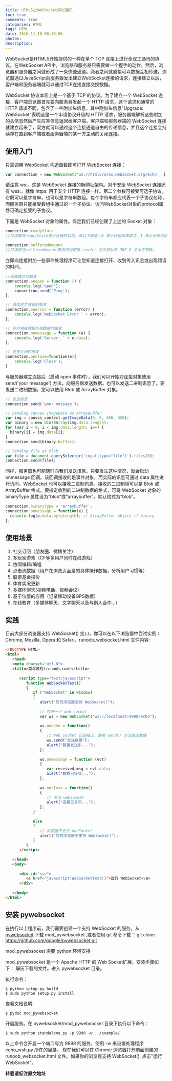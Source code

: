 ```yaml
---
title: HTML5之WebSocket实时通讯
toc: true
comments: true
categories: HTML
tags: HTML
date: 2016-11-18 08:40:06
photos:
description:
---
```

WebSocket是HTML5开始提供的一种在单个 TCP 连接上进行全双工通讯的协议。在WebSocket API中，浏览器和服务器只需要做一个握手的动作，然后，浏览器和服务器之间就形成了一条快速通道。两者之间就直接可以数据互相传送。浏览器通过JavaScript向服务器发出建立WebSocket连接的请求，连接建立以后，客户端和服务器端就可以通过TCP连接直接交换数据。
<!--more-->

WebSocket 协议本质上是一个基于 TCP 的协议。为了建立一个 WebSocket 连接，客户端浏览器首先要向服务器发起一个 HTTP 请求，这个请求和通常的 HTTP 请求不同，包含了一些附加头信息，其中附加头信息"Upgrade: WebSocket"表明这是一个申请协议升级的 HTTP 请求，服务器端解析这些附加的头信息然后产生应答信息返回给客户端，客户端和服务器端的 WebSocket 连接就建立起来了，双方就可以通过这个连接通道自由的传递信息，并且这个连接会持续存在直到客户端或者服务器端的某一方主动的关闭连接。


## 使用入门

只需调用 WebSocket 构造函数即可打开 WebSocket 连接：
```js
var connection = new WebSocket('ws://html5rocks.websocket.org/echo', ['soap', 'xmpp']);
```
请注意 ws:。这是 WebSocket 连接的新网址架构。对于安全 WebSocket 连接还有 wss:，就像 https: 用于安全 HTTP 连接一样。第二个参数可接受可选子协议，它既可以是字符串，也可以是字符串数组。每个字符串都应代表一个子协议名称，而服务器只能接受数组中通过的一个子协议。访问WebSocket对象的protocol属性可确定接受的子协议。

下面是 WebSocket 对象的属性。假定我们已经创建了上述的 Socket 对象：

```js
connection.readyState 
//只读属性readyState表示连接的状态。有以下取值：0 表示连接尚未建立。1 表示连接已建立，可以进行通信。2 表示连接正在进行关闭握手。3 表示连接已经关闭或者连接不能打开。

connection.bufferedAmount   
//只读属性bufferedAmount表示已经使用 send() 方法排队的 URF-8 文本字节数。
```
立即向连接附加一些事件处理程序可让您知道连接打开、收到传入讯息或出现错误的时间。
```js
//连接建立时触发
connection.onopen = function () {
    console.log('open');
    connection.send('Ping'); 
};

// 通信发生错误时触发
connection.onerror = function (error) {
    console.log('WebSocket Error ' + error);
};

// 客户端接收服务端数据时触发
connection.onmessage = function (e) {
    console.log('Server: ' + e.data);
};

// 连接关闭时触发
connection.onclose=function(e){
    console.log('Close');
}
```

与服务器建立连接后（启动 open 事件时），我们可以开始对连接对象使用 send('your message') 方法，向服务器发送数据。也可以发送二进制讯息了。要发送二进制数据，您可以使用 Blob 或 ArrayBuffer 对象。
```js
// 发送信息
connection.send('your message');

// Sending canvas ImageData as ArrayBuffer
var img = canvas_context.getImageData(0, 0, 400, 320);
var binary = new Uint8Array(img.data.length);
for (var i = 0; i < img.data.length; i++) {
  binary[i] = img.data[i];
}
connection.send(binary.buffer);

// Sending file as Blob
var file = document.querySelector('input[type="file"]').files[0];
connection.send(file);
```
同样，服务器也可能随时向我们发送讯息。只要发生这种情况，就会启动 onmessage 回调。该回调接收的是事件对象，而实际的讯息可通过 data 属性进行访问。WebSocket 也可以接收二进制讯息。接收的二进制帧可以是 Blob 或 ArrayBuffer 格式。要指定收到的二进制数据的格式，可将 WebSocket 对象的 binaryType 属性设为“blob”或“arraybuffer”。默认格式为“blob”。
```js
connection.binaryType = 'arraybuffer';
connection.onmessage = function(e) {
  console.log(e.data.byteLength); // ArrayBuffer object if binary
};
```

##  使用场景
1. 社交订阅（朋友圈、微博关注）
2. 多玩家游戏（CF等多用户同时在线游戏）
3. 协同编辑/编程
4. 点击流数据（用户在浏览页面是的具体操作数据，分析用户习惯等）
5. 股票基金报价
6. 体育实况更新
7. 多媒体聊天(视频电话、视频会议)
8. 基于位置的应用（记录移动设备GPS数据）
9. 在线教育（多媒体聊天、文字聊天以及与别人合作...）

## 实践
目前大部分浏览器支持 WebSocket() 接口，你可以在以下浏览器中尝试实例： Chrome, Mozilla, Opera 和 Safari。runoob_websocket.html 文件内容:
```html
<!DOCTYPE HTML>
<html>
   <head>
   <meta charset="utf-8">
   <title>菜鸟教程(runoob.com)</title>
    
      <script type="text/javascript">
         function WebSocketTest()
         {
            if ("WebSocket" in window)
            {
               alert("您的浏览器支持 WebSocket!");
               
               // 打开一个 web socket
               var ws = new WebSocket("ws://localhost:9998/echo");
                
               ws.onopen = function()
               {
                  // Web Socket 已连接上，使用 send() 方法发送数据
                  ws.send("发送数据");
                  alert("数据发送中...");
               };
                
               ws.onmessage = function (evt) 
               { 
                  var received_msg = evt.data;
                  alert("数据已接收...");
               };
                
               ws.onclose = function()
               { 
                  // 关闭 websocket
                  alert("连接已关闭..."); 
               };
            }
            
            else
            {
               // 浏览器不支持 WebSocket
               alert("您的浏览器不支持 WebSocket!");
            }
         }
      </script>
        
   </head>
   <body>
   
      <div id="sse">
         <a href="javascript:WebSocketTest()">运行 WebSocket</a>
      </div>
      
   </body>
</html>
```

## 安装 pywebsocket

在执行以上程序前，我们需要创建一个支持 WebSocket 的服务。从 [pywebsocket](https://github.com/google/pywebsocket) 下载 mod_pywebsocket ,或者使用 git 命令下载：
git clone https://github.com/google/pywebsocket.git

mod_pywebsocket 需要 python 环境支持

mod_pywebsocket 是一个 Apache HTTP 的 Web Socket扩展，安装步骤如下：
解压下载的文件。进入 pywebsocket 目录。

执行命令：
```shell
$ python setup.py build
$ sudo python setup.py install
```
查看文档说明:
```shell
$ pydoc mod_pywebsocket
```
开启服务。在 pywebsocket/mod_pywebsocket 目录下执行以下命令：
```shell
$ sudo python standalone.py -p 9998 -w ../example/
```
以上命令会开启一个端口号为 9998 的服务，使用 -w 来设置处理程序 echo_wsh.py 所在的目录。
现在我们可以在 Chrome 浏览器打开前面创建的 runoob_websocket.html 文件。如果你的浏览器支持 WebSocket(), 点击"运行 WebSocket"。


**转载请标注原文地址**



